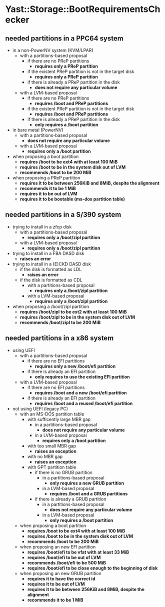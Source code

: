 
[//]: # (document was automatically created using 'rake doc:bootspecs')

# Yast::Storage::BootRequirementsChecker
## needed partitions in a PPC64 system
- in a non-PowerNV system (KVM/LPAR)
	- with a partitions-based proposal
		- if there are no PReP partitions
			- **requires only a PReP partition**
		- if the existent PReP partition is not in the target disk
			- **requires only a PReP partition**
		- if there is already a PReP partition in the disk
			- **does not require any particular volume**
	- with a LVM-based proposal
		- if there are no PReP partitions
			- **requires /boot and PReP partitions**
		- if the existent PReP partition is not in the target disk
			- **requires /boot and PReP partitions**
		- if there is already a PReP partition in the disk
			- **only requires a /boot partition**
- in bare metal (PowerNV)
	- with a partitions-based proposal
		- **does not require any particular volume**
	- with a LVM-based proposal
		- **requires only a /boot partition**
- when proposing a boot partition
	- **requires /boot to be ext4 with at least 100 MiB**
	- **requires /boot to be in the system disk out of LVM**
	- **recommends /boot to be 200 MiB**
- when proposing a PReP partition
	- **requires it to be between 256KiB and 8MiB, despite the alignment**
	- **recommends it to be 1 MiB**
	- **requires it to be out of LVM**
	- **requires it to be bootable (ms-dos partition table)**

## needed partitions in a S/390 system
- trying to install in a zfcp disk
	- with a partitions-based proposal
		- **requires only a /boot/zipl partition**
	- with a LVM-based proposal
		- **requires only a /boot/zipl partition**
- trying to install in a FBA DASD disk
	- **raises an error**
- trying to install in a (E)CKD DASD disk
	- if the disk is formatted as LDL
		- **raises an error**
	- if the disk is formatted as CDL
		- with a partitions-based proposal
			- **requires only a /boot/zipl partition**
		- with a LVM-based proposal
			- **requires only a /boot/zipl partition**
- when proposing a /boot/zipl partition
	- **requires /boot/zipl to be ext2 with at least 100 MiB**
	- **requires /boot/zipl to be in the system disk out of LVM**
	- **recommends /boot/zipl to be 200 MiB**

## needed partitions in a x86 system
- using UEFI
	- with a partitions-based proposal
		- if there are no EFI partitions
			- **requires only a new /boot/efi partition**
		- if there is already an EFI partition
			- **only requires to use the existing EFI partition**
	- with a LVM-based proposal
		- if there are no EFI partitions
			- **requires /boot and a new /boot/efi partition**
		- if there is already an EFI partition
			- **requires /boot and a reused /boot/efi partition**
- not using UEFI (legacy PC)
	- with an MS-DOS partition table
		- with sufficently large MBR gap
			- in a partitions-based proposal
				- **does not require any particular volume**
			- in a LVM-based proposal
				- **requires only a /boot partition**
		- with too small MBR gap
			- **raises an exception**
		- with no MBR gap
			- **raises an exception**
		- with GPT partition table
			- if there is no GRUB partition
				- in a partitions-based proposal
					- **only requires a new GRUB partition**
				- in a LVM-based proposal
					- **requires /boot and a GRUB partitions**
			- if there is already a GRUB partition
				- in a partitions-based proposal
					- **does not require any particular volume**
				- in a LVM-based proposal
					- **only requires a /boot partition**
	- when proposing a boot partition
		- **requires /boot to be ext4 with at least 100 MiB**
		- **requires /boot to be in the system disk out of LVM**
		- **recommends /boot to be 200 MiB**
	- when proposing an new EFI partition
		- **requires /boot/efi to be vfat with at least 33 MiB**
		- **requires /boot/efi to be out of LVM**
		- **recommends /boot/efi to be 500 MiB**
		- **requires /boot/efi to be close enough to the beginning of disk**
	- when proposing an new GRUB partition
		- **requires it to have the correct id**
		- **requires it to be out of LVM**
		- **requires it to be between 256KiB and 8MiB, despite the alignment**
		- **recommends it to be 1 MiB**
